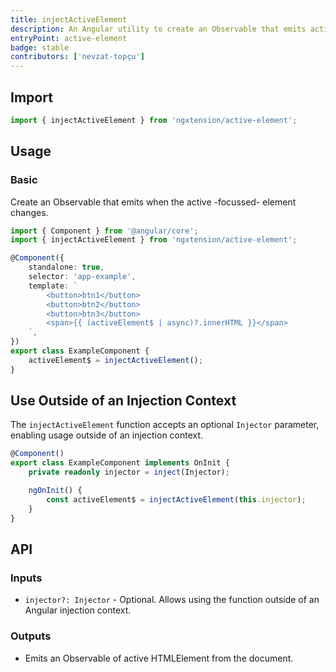 ```yaml
---
title: injectActiveElement
description: An Angular utility to create an Observable that emits active element from the document.
entryPoint: active-element
badge: stable
contributors: ['nevzat-topçu']
---
```


## Import

```ts
import { injectActiveElement } from 'ngxtension/active-element';
```

## Usage

### Basic

Create an Observable that emits when the active -focussed- element changes.

```ts
import { Component } from '@angular/core';
import { injectActiveElement } from 'ngxtension/active-element';

@Component({
	standalone: true,
	selector: 'app-example',
	template: `
		<button>btn1</button>
		<button>btn2</button>
		<button>btn3</button>
		<span>{{ (activeElement$ | async)?.innerHTML }}</span>
	`,
})
export class ExampleComponent {
	activeElement$ = injectActiveElement();
}
```

## Use Outside of an Injection Context

The `injectActiveElement` function accepts an optional `Injector` parameter, enabling usage outside of an injection context.

```ts
@Component()
export class ExampleComponent implements OnInit {
	private readonly injector = inject(Injector);

	ngOnInit() {
		const activeElement$ = injectActiveElement(this.injector);
	}
}
```

## API

### Inputs

- `injector?: Injector` - Optional. Allows using the function outside of an Angular injection context.

### Outputs

- Emits an Observable of active HTMLElement from the document.
